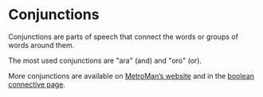 # Conjunctions
Conjunctions are parts of speech that connect the words or groups of words around them.

The most used conjunctions are "<span translate="no" lang="es">ara</span>" (and) and "<span translate="no" lang="es">oro</span>" (or).

More conjunctions are available on [MetroMan’s website](https://metromansr.github.io/MetroWeb/en/balkeon/docs/conjunctions/) and in the [boolean connective page](https://brownieo.github.io/Balkeon-notes/Vocabulary/Math/bool.html).
